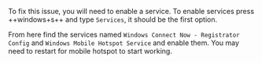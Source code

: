To fix this issue, you will need to enable a service. To enable services press ++windows+s++ and type `Services`, it should be the first option. 

From here find the services named `Windows Connect Now - Registrator Config` and `Windows Mobile Hotspot Service` and enable them. You may need to restart for mobile hotspot to start working.